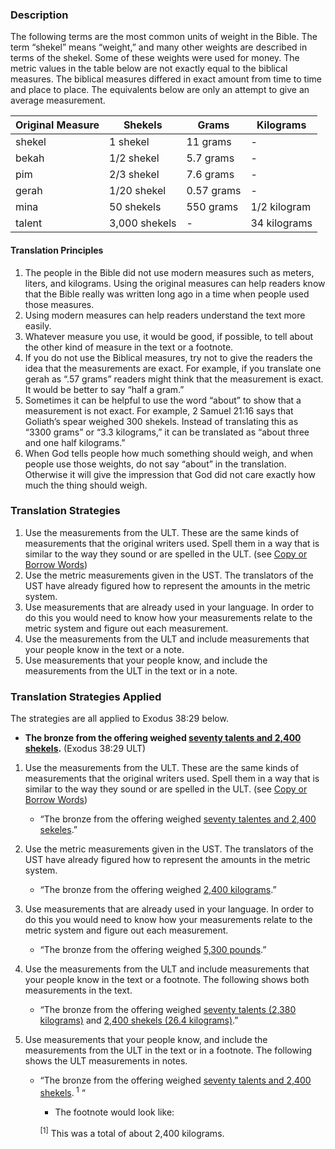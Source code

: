 
### Description

The following terms are the most common units of weight in the Bible. The term “shekel” means “weight,” and many other weights are described in terms of the shekel. Some of these weights were used for money. The metric values in the table below are not exactly equal to the biblical measures. The biblical measures differed in exact amount from time to time and place to place. The equivalents below are only an attempt to give an average measurement.

| Original Measure | Shekels | Grams | Kilograms |
|--------------------|----------|---------|------------|
|shekel | 1 shekel |11 grams |  - |
| bekah  |  1/2 shekel |  5.7 grams |   - |
| pim  |  2/3 shekel |  7.6 grams |  - |
| gerah  |  1/20 shekel |  0.57 grams |  - |
| mina  |  50 shekels |  550 grams |  1/2 kilogram |
| talent  |  3,000 shekels |  - |  34 kilograms |

#### Translation Principles

1. The people in the Bible did not use modern measures such as meters, liters, and kilograms. Using the original measures can help readers know that the Bible really was written long ago in a time when people used those measures.
1. Using modern measures can help readers understand the text more easily.
1. Whatever measure you use, it would be good, if possible, to tell about the other kind of measure in the text or a footnote.
1. If you do not use the Biblical measures, try not to give the readers the idea that the measurements are exact. For example, if you translate one gerah as “.57 grams” readers might think that the measurement is exact. It would be better to say “half a gram.”
1. Sometimes it can be helpful to use the word “about” to show that a measurement is not exact. For example, 2 Samuel 21:16 says that Goliath’s spear weighed 300 shekels. Instead of translating this as “3300 grams” or “3.3 kilograms,” it can be translated as “about three and one half kilograms.”
1. When God tells people how much something should weigh, and when people use those weights, do not say “about” in the translation. Otherwise it will give the impression that God did not care exactly how much the thing should weigh.

### Translation Strategies

1. Use the measurements from the ULT. These are the same kinds of measurements that the original writers used. Spell them in a way that is similar to the way they sound or are spelled in the ULT. (see [Copy or Borrow Words](../translate-transliterate/01.md))
1. Use the metric measurements given in the UST. The translators of the UST have already figured how to represent the amounts in the metric system.
1. Use measurements that are already used in your language. In order to do this you would need to know how your measurements relate to the metric system and figure out each measurement.
1. Use the measurements from the ULT and include measurements that your people know in the text or a note.
1. Use measurements that your people know, and include the measurements from the ULT in the text or in a note.

### Translation Strategies Applied

The strategies are all applied to Exodus 38:29 below.

* **The bronze from the offering weighed <u>seventy talents and 2,400 shekels</u>.** (Exodus 38:29 ULT)

1. Use the measurements from the ULT. These are the same kinds of measurements that the original writers used. Spell them in a way that is similar to the way they sound or are spelled in the ULT. (see [Copy or Borrow Words](../translate-transliterate/01.md))

    * “The bronze from the offering weighed <u>seventy talentes and 2,400 sekeles</u>.”

1. Use the metric measurements given in the UST. The translators of the UST have already figured how to represent the amounts in the metric system.

    * “The bronze from the offering weighed <u>2,400 kilograms</u>.”

1. Use measurements that are already used in your language. In order to do this you would need to know how your measurements relate to the metric system and figure out each measurement.

    * “The bronze from the offering weighed <u>5,300 pounds</u>.”

1. Use the measurements from the ULT and include measurements that your people know in the text or a footnote. The following shows both measurements in the text.

    * “The bronze from the offering weighed <u>seventy talents (2,380 kilograms)</u> and <u>2,400 shekels (26.4 kilograms)</u>.”

1. Use measurements that your people know, and include the measurements from the ULT in the text or in a footnote. The following shows the ULT measurements in notes.

    * “The bronze from the offering weighed <u>seventy talents and 2,400 shekels</u>.<sup> 1</sup> “
        * The footnote would look like:

         <sup> [1]</sup> This was a total of about 2,400 kilograms.
